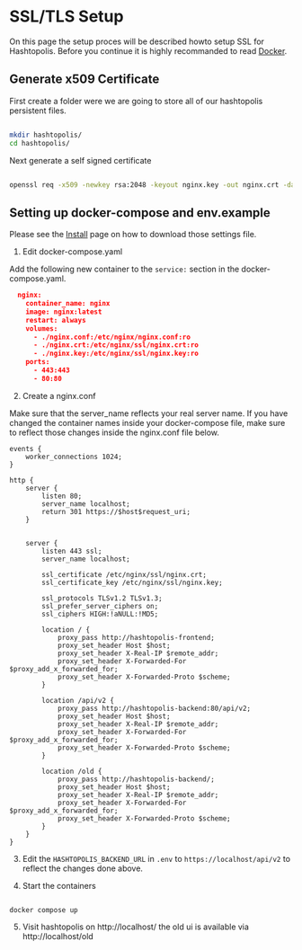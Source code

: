 # SSL/TLS Setup
On this page the setup proces will be described howto setup SSL for Hashtopolis. Before you continue it is highly recommanded to read [Docker](docker.md).

## Generate x509 Certificate
First create a folder were we are going to store all of our hashtopolis persistent files.

```bash

mkdir hashtopolis/
cd hashtopolis/

```

Next generate a self signed certificate

```bash

openssl req -x509 -newkey rsa:2048 -keyout nginx.key -out nginx.crt -days 365 -nodes

```

## Setting up docker-compose and env.example

Please see the [Install](../installation_guidelines/basic_install.md) page on how to download those settings file. 

1. Edit docker-compose.yaml

Add the following new container to the `service:` section in the docker-compose.yaml.

```json
  nginx:
    container_name: nginx
    image: nginx:latest
    restart: always
    volumes:
      - ./nginx.conf:/etc/nginx/nginx.conf:ro
      - ./nginx.crt:/etc/nginx/ssl/nginx.crt:ro
      - ./nginx.key:/etc/nginx/ssl/nginx.key:ro
    ports:
      - 443:443
      - 80:80
```

2. Create a nginx.conf

Make sure that the server_name reflects your real server name. If you have changed the container names inside your docker-compose file, make sure to reflect those changes inside the nginx.conf file below.

```
events {
    worker_connections 1024;
}

http {
    server {
        listen 80;
        server_name localhost;
        return 301 https://$host$request_uri;
    }


    server {
        listen 443 ssl;
        server_name localhost;

        ssl_certificate /etc/nginx/ssl/nginx.crt;
        ssl_certificate_key /etc/nginx/ssl/nginx.key;

        ssl_protocols TLSv1.2 TLSv1.3;
        ssl_prefer_server_ciphers on;
        ssl_ciphers HIGH:!aNULL:!MD5;

        location / {
            proxy_pass http://hashtopolis-frontend;
            proxy_set_header Host $host;
            proxy_set_header X-Real-IP $remote_addr;
            proxy_set_header X-Forwarded-For $proxy_add_x_forwarded_for;
            proxy_set_header X-Forwarded-Proto $scheme;
        }

        location /api/v2 {
            proxy_pass http://hashtopolis-backend:80/api/v2;
            proxy_set_header Host $host;
            proxy_set_header X-Real-IP $remote_addr;
            proxy_set_header X-Forwarded-For $proxy_add_x_forwarded_for;
            proxy_set_header X-Forwarded-Proto $scheme;
        }
    
        location /old {
            proxy_pass http://hashtopolis-backend/;
            proxy_set_header Host $host;
            proxy_set_header X-Real-IP $remote_addr;
            proxy_set_header X-Forwarded-For $proxy_add_x_forwarded_for;
            proxy_set_header X-Forwarded-Proto $scheme;
        }
    }
}
```

3. Edit the `HASHTOPOLIS_BACKEND_URL` in `.env` to `https://localhost/api/v2` to reflect the changes done above. 

4. Start the containers
```

docker compose up

```
5. Visit hashtopolis on http://localhost/ the old ui is available via http://localhost/old